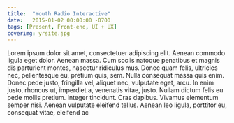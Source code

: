 ```yaml
---
title:  "Youth Radio Interactive"
date:   2015-01-02 00:00:00 -0700
tags: [Present, Front-end, UI + UX]
coverimg: yrsite.jpg
---
```

Lorem ipsum dolor sit amet, consectetuer adipiscing elit. Aenean commodo ligula
eget dolor. Aenean massa. Cum sociis natoque penatibus et magnis dis parturient
montes, nascetur ridiculus mus. Donec quam felis, ultricies nec, pellentesque
eu, pretium quis, sem. Nulla consequat massa quis enim. Donec pede justo,
fringilla vel, aliquet nec, vulputate eget, arcu. In enim justo, rhoncus ut,
imperdiet a, venenatis vitae, justo. Nullam dictum felis eu pede mollis pretium.
Integer tincidunt. Cras dapibus. Vivamus elementum semper nisi. Aenean vulputate
eleifend tellus. Aenean leo ligula, porttitor eu, consequat vitae, eleifend ac